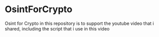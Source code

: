 # OsintForCrypto
Osint for Crypto in this repository is to support the youtube video that i shared, including the script that i use in this video
